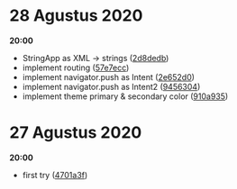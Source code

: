 

# 28 Agustus 2020

**20:00**
* StringApp as XML -> strings ([2d8dedb](https://github.com/TataAdiN/FlutterFirstApp/commit/2d8dedb5c656845b8bc9c4518d3434a8eddf9d07))
* implement routing ([57e7ecc](https://github.com/TataAdiN/FlutterFirstApp/commit/57e7ecc9176916f88c253a086847dbd6b4e463e9))
* implement navigator.push as Intent ([2e652d0](https://github.com/TataAdiN/FlutterFirstApp/commit/2e652d0cda57fa10d11dcdf6dfa80d64fbcd6f38))
* implement navigator.push as Intent2 ([9456304](https://github.com/TataAdiN/FlutterFirstApp/commit/9456304132131c69bc54522d8145679de39a60bb))
* implement theme primary & secondary color ([910a935](https://github.com/TataAdiN/FlutterFirstApp/commit/910a9356a54217ea08b36ca24f8d6485387f3d40))

# 27 Agustus 2020

**20:00**
* first try ([4701a3f](https://github.com/TataAdiN/FlutterFirstApp/commit/4701a3f2ab3b48eb1b020eeb6588f0c4bdc71b17))
